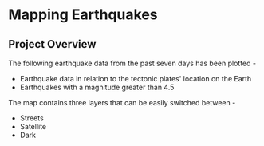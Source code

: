 # Mapping Earthquakes

## Project Overview
The following earthquake data from the past seven days has been plotted -
- Earthquake data in relation to the tectonic plates' location on the Earth
- Earthquakes with a magnitude greater than 4.5

The map contains three layers that can be easily switched between -
- Streets
- Satellite
- Dark
